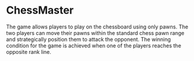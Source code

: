 # ChessMaster
The game allows players to play on the chessboard using only pawns. 
The two players can move their pawns within the standard chess pawn range and strategically position them to attack the opponent.
The winning condition for the game is achieved when one of the players reaches the opposite rank line.
